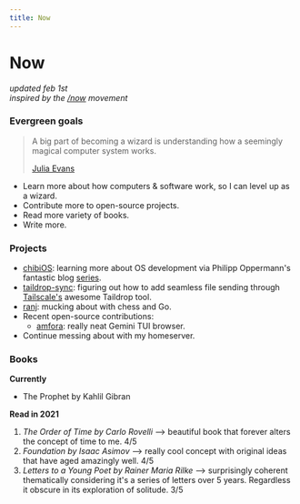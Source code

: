 ```yaml
---
title: Now
---
```


# Now

*updated feb 1st*  
*inspired by the [/now](https://sive.rs/nowff) movement*  

### Evergreen goals

> A big part of becoming a wizard is understanding how a seemingly magical computer system works.
>
> [Julia Evans](https://jvns.ca/wizard-zine.pdf)

- Learn more about how computers & software work, so I can level up as a wizard.
- Contribute more to open-source projects.
- Read more variety of books.
- Write more.

### Projects

- [chibiOS](https://github.com/amohamed11/chibiOS): learning more about OS development via Philipp Oppermann's fantastic blog [series](https://os.phil-opp.com/).
- [taildrop-sync](https://github.com/amohamed11/taildrop-sync): figuring out how to add seamless file sending through [Tailscale's](https://tailscale.com/) awesome Taildrop tool. 
- [ranj](https://github.com/amohamed11/ranj): mucking about with chess and Go.
- Recent open-source contributions:
  - [amfora](https://github.com/makeworld-the-better-one/amfora): really neat Gemini TUI browser.
- Continue messing about with my homeserver. 

### Books

**Currently**

- The Prophet by Kahlil Gibran 

**Read in 2021**

1. *The Order of Time by Carlo Rovelli* --> beautiful book that forever alters the concept of time to me. 4/5
2. *Foundation by Isaac Asimov* --> really cool concept with original ideas that have aged amazingly well. 4/5
3. *Letters to a Young Poet by Rainer Maria Rilke* --> surprisingly coherent thematically considering it's a series of letters over 5 years. Regardless it obscure in its exploration of solitude. 3/5

